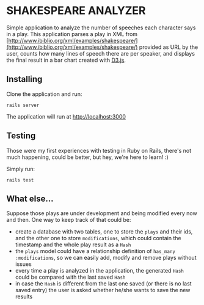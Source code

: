 # SHAKESPEARE ANALYZER

Simple application to analyze the number of speeches each character says in a play. This application parses a play in XML from [http://www.ibiblio.org/xml/examples/shakespeare/](http://www.ibiblio.org/xml/examples/shakespeare/) provided as URL by the user, counts how many lines of speech there are per speaker, and displays the final result in a bar chart created with [D3.js](https://d3js.org/).

## Installing

Clone the application and run:

```
rails server
```

The application will run at [http://localhost:3000](http://localhost:3000)

## Testing

Those were my first experiences with testing in Ruby on Rails, there's not much happening, could be better, but hey, we're here to learn! :)

Simply run:

```
rails test
```

## What else...

Suppose those plays are under development and being modified every now and then. One way to keep track of that could be:

- create a database with two tables, one to store the `plays` and their ids, and the other one to store `modifications`, which could contain the timestamp and the whole play result as a `Hash`
- the `plays` model could have a relationship definition of `has_many :modifications`, so we can easily add, modify and remove plays without issues
- every time a play is analyzed in the application, the generated `Hash` could be compared with the last saved `Hash`
- in case the `Hash` is different from the last one saved (or there is no last saved entry) the user is asked whether he/she wants to save the new results
